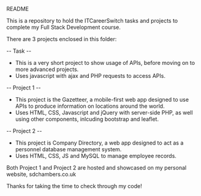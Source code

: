 README

This is a repository to hold the ITCareerSwitch tasks and projects to complete my Full Stack Development course.

There are 3 projects enclosed in this folder:

 -- Task --
   - This is a very short project to show usage of APIs, before moving on to more advanced projects.
   - Uses javascript with ajax and PHP requests to access APIs.

 -- Project 1 --
   - This project is the Gazetteer, a mobile-first web app designed to use APIs to produce information on locations around the world.
   - Uses HTML, CSS, Javascript and jQuery with server-side PHP, as well using other components, inlcuding bootstrap and leaflet.

 -- Project 2 --
   - This project is Company Directory, a web app designed to act as a personnel database management system.
   - Uses HTML, CSS, JS and MySQL to manage employee records.

Both Project 1 and Project 2 are hosted and showcased on my personal website, sdchambers.co.uk

Thanks for taking the time to check through my code!
